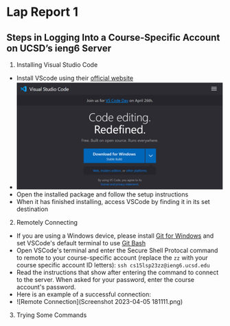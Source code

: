 # Lap Report 1

## Steps in Logging Into a Course-Specific Account on UCSD’s ieng6 Server

1. Installing Visual Studio Code
  * Install VScode using their [official website](https://code.visualstudio.com/)
  * ![VS Code](vscode.png)
  * Open the installed package and follow the setup instructions
  * When it has finished installing, access VSCode by finding it in its set destination
2. Remotely Connecting
  * If you are using a Windows device, please install [Git for Windows](https://gitforwindows.org/) and set VSCode's default terminal to use [Git Bash]([https://gitforwindows.org/](https://stackoverflow.com/a/50527994))
  * Open VSCode's terminal and enter the Secure Shell Protocal command to remote to your course-specific account (replace the `zz` with your course specific account ID letters):
    `ssh cs15lsp23zz@ieng6.ucsd.edu`
  * Read the instructions that show after entering the command to connect to the server. When asked for your password, enter the course account's password.
  * Here is an example of a successful connection:
  * ![Remote Connection](Screenshot 2023-04-05 181111.png)
3. Trying Some Commands
